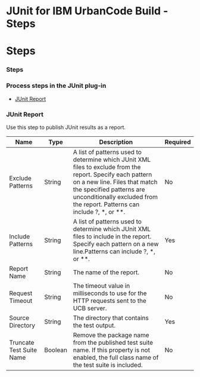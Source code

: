 
JUnit for IBM UrbanCode Build - Steps
=====================================

# Steps


### Steps




### Process steps in the JUnit plug-in

* [JUnit Report](#junit_report)


### JUnit Report

Use this step to publish JUnit results as a report.


| Name | Type | Description                                                                                                          | Required |
| ---- | ---- | -------------------------------------------------------------------------------------------------------------------- | -------- |
| Exclude Patterns | String | A list of patterns used to determine which JUnit XML files to exclude from the report. Specify each pattern on a new line. Files that match the specified patterns are unconditionally excluded from the report. Patterns can include ?, \*, or \*\*. | No |
| Include Patterns | String | A list of patterns used to determine which JUnit XML files to include in the report. Specify each pattern on a new line.Patterns can include ?, \*, or \*\*. | Yes |
| Report Name | String | The name of the report. | No |
| Request Timeout | String | The timeout value in milliseconds to use for the HTTP requests sent to the UCB server. | No |
| Source Directory | String | The directory that contains the test output. | Yes |
| Truncate Test Suite Name | Boolean | Remove the package name from the published test suite name. If this property is not enabled, the full class name of the test suite is included. | No |



